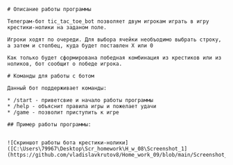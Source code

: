     # Описание работы программы

    Телеграм-бот tic_tac_toe_bot позволяет двум игрокам играть в игру крестики-нолики на заданом поле.

    Игроки ходят по очереди. Для выбора ячейки необъодимо выбрать строку, а затем и столбец, куда будет поставлен X или 0

    Как только будет сформирована победная комбинация из крестиков или из ноликов, бот сообщит о победе игрока.

    # Команды для работы с ботом 

    Данный бот поддерживает команды:

    * /start - приветсвие и начало работы программы 
    * /help - объяснит правила игры и пожелает удачи
    * /game - позволит приступить к игре

    ## Пример работы программы:


    ![Скриншот работы бота крестики-нолики]([C:\Users\79967\Desktop\Scr_homework\H_w_08\Screenshot_1](https://github.com/vladislavkrutov8/Home_work_09/blob/main/Screenshot_1.png).jpg)


